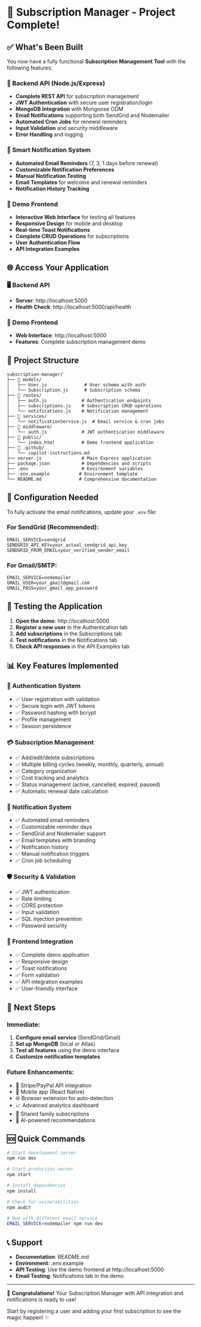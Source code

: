 # 🎉 Subscription Manager - Project Complete!

## ✅ What's Been Built

You now have a fully functional **Subscription Management Tool** with the following features:

### 🚀 Backend API (Node.js/Express)
- **Complete REST API** for subscription management
- **JWT Authentication** with secure user registration/login
- **MongoDB Integration** with Mongoose ODM
- **Email Notifications** supporting both SendGrid and Nodemailer
- **Automated Cron Jobs** for renewal reminders
- **Input Validation** and security middleware
- **Error Handling** and logging

### 📧 Smart Notification System
- **Automated Email Reminders** (7, 3, 1 days before renewal)
- **Customizable Notification Preferences**
- **Manual Notification Testing**
- **Email Templates** for welcome and renewal reminders
- **Notification History Tracking**

### 🎨 Demo Frontend
- **Interactive Web Interface** for testing all features
- **Responsive Design** for mobile and desktop
- **Real-time Toast Notifications**
- **Complete CRUD Operations** for subscriptions
- **User Authentication Flow**
- **API Integration Examples**

## 🌐 Access Your Application

### 🖥️ Backend API
- **Server**: http://localhost:5000
- **Health Check**: http://localhost:5000/api/health

### 🎨 Demo Frontend
- **Web Interface**: http://localhost:5000
- **Features**: Complete subscription management demo

## 📁 Project Structure

```
subscription-manager/
├── 📂 models/
│   ├── User.js              # User schema with auth
│   └── Subscription.js      # Subscription schema
├── 📂 routes/
│   ├── auth.js             # Authentication endpoints
│   ├── subscriptions.js    # Subscription CRUD operations
│   └── notifications.js    # Notification management
├── 📂 services/
│   └── notificationService.js  # Email service & cron jobs
├── 📂 middleware/
│   └── auth.js             # JWT authentication middleware
├── 📂 public/
│   └── index.html          # Demo frontend application
├── 📂 .github/
│   └── copilot-instructions.md
├── server.js               # Main Express application
├── package.json            # Dependencies and scripts
├── .env                    # Environment variables
├── .env.example           # Environment template
└── README.md              # Comprehensive documentation
```

## 🔧 Configuration Needed

To fully activate the email notifications, update your `.env` file:

### For SendGrid (Recommended):
```env
EMAIL_SERVICE=sendgrid
SENDGRID_API_KEY=your_actual_sendgrid_api_key
SENDGRID_FROM_EMAIL=your_verified_sender_email
```

### For Gmail/SMTP:
```env
EMAIL_SERVICE=nodemailer
GMAIL_USER=your_gmail@gmail.com
GMAIL_PASS=your_gmail_app_password
```

## 🧪 Testing the Application

1. **Open the demo**: http://localhost:5000
2. **Register a new user** in the Authentication tab
3. **Add subscriptions** in the Subscriptions tab
4. **Test notifications** in the Notifications tab
5. **Check API responses** in the API Examples tab

## 📊 Key Features Implemented

### 🔐 Authentication System
- ✅ User registration with validation
- ✅ Secure login with JWT tokens
- ✅ Password hashing with bcrypt
- ✅ Profile management
- ✅ Session persistence

### 💳 Subscription Management
- ✅ Add/edit/delete subscriptions
- ✅ Multiple billing cycles (weekly, monthly, quarterly, annual)
- ✅ Category organization
- ✅ Cost tracking and analytics
- ✅ Status management (active, cancelled, expired, paused)
- ✅ Automatic renewal date calculation

### 📧 Notification System
- ✅ Automated email reminders
- ✅ Customizable reminder days
- ✅ SendGrid and Nodemailer support
- ✅ Email templates with branding
- ✅ Notification history
- ✅ Manual notification triggers
- ✅ Cron job scheduling

### 🛡️ Security & Validation
- ✅ JWT authentication
- ✅ Rate limiting
- ✅ CORS protection
- ✅ Input validation
- ✅ SQL injection prevention
- ✅ Password security

### 📱 Frontend Integration
- ✅ Complete demo application
- ✅ Responsive design
- ✅ Toast notifications
- ✅ Form validation
- ✅ API integration examples
- ✅ User-friendly interface

## 🚀 Next Steps

### Immediate:
1. **Configure email service** (SendGrid/Gmail)
2. **Set up MongoDB** (local or Atlas)
3. **Test all features** using the demo interface
4. **Customize notification templates**

### Future Enhancements:
- 🔄 Stripe/PayPal API integration
- 📱 Mobile app (React Native)
- 🌐 Browser extension for auto-detection
- 📈 Advanced analytics dashboard
- 👥 Shared family subscriptions
- 🤖 AI-powered recommendations

## 🆘 Quick Commands

```bash
# Start development server
npm run dev

# Start production server
npm start

# Install dependencies
npm install

# Check for vulnerabilities
npm audit

# Run with different email service
EMAIL_SERVICE=nodemailer npm run dev
```

## 📞 Support

- **Documentation**: README.md
- **Environment**: .env.example
- **API Testing**: Use the demo frontend at http://localhost:5000
- **Email Testing**: Notifications tab in the demo

---

🎊 **Congratulations!** Your Subscription Manager with API integration and notifications is ready to use!

Start by registering a user and adding your first subscription to see the magic happen! ✨
